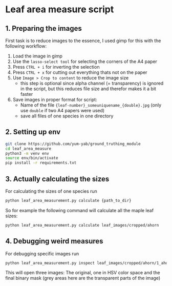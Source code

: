 # Leaf area measure script

## 1. Preparing the images

First task is to reduce images to the essence, I used gimp for this with the following workflow:

1. Load the image in gimp
2. Use the `lasso-select tool` for selecting the corners of the A4 paper
3. Press `CTRL + i` for inverting the selection
4. Press `CTRL + x` for cutting out everything thats not on the paper
5. Use `Image > Crop to content` to reduce the image size
    - this step is optional since alpha channel (= transparency) is ignored in the script, but this reduces file size and therefor makes it a bit faster
6. Save images in proper format for script:
    - Name of the file `{leaf-number}_someuniquename_{double}.jpg` (only use `double` if two A4 papers were used)
    - save all files of one species in one directory


## 2. Setting up env

```bash
git clone https://github.com/yum-yab/ground_truthing_module
cd leaf_area_measure
python3 -m venv env
source env/bin/activate
pip install -r requirements.txt
```

## 3. Actually calculating the sizes

For calculating the sizes of one species run 

```bash
python leaf_area_measurement.py calculate {path_to_dir}
```

So for example the following command will calculate all the maple leaf sizes:

```bash
python leaf_area_measurement.py calculate leaf_images/cropped/ahorn
```

## 4. Debugging weird measures

For debugging specific images run

```bash
python leaf_area_measurement.py inspect leaf_images/cropped/ahorn/1_ahorn01.jpg
```

This will open three images: The original, one in HSV color space and the final binary mask (grey areas here are the transparent parts of the image)
